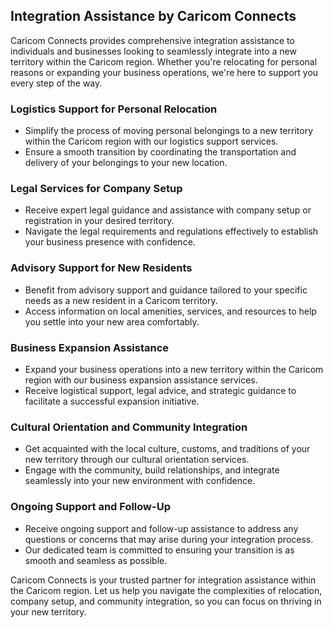 ## Integration Assistance by Caricom Connects

Caricom Connects provides comprehensive integration assistance to individuals and businesses looking to seamlessly integrate into a new territory within the Caricom region. Whether you're relocating for personal reasons or expanding your business operations, we're here to support you every step of the way.

### Logistics Support for Personal Relocation

- Simplify the process of moving personal belongings to a new territory within the Caricom region with our logistics support services.
- Ensure a smooth transition by coordinating the transportation and delivery of your belongings to your new location.

### Legal Services for Company Setup

- Receive expert legal guidance and assistance with company setup or registration in your desired territory.
- Navigate the legal requirements and regulations effectively to establish your business presence with confidence.

### Advisory Support for New Residents

- Benefit from advisory support and guidance tailored to your specific needs as a new resident in a Caricom territory.
- Access information on local amenities, services, and resources to help you settle into your new area comfortably.

### Business Expansion Assistance

- Expand your business operations into a new territory within the Caricom region with our business expansion assistance services.
- Receive logistical support, legal advice, and strategic guidance to facilitate a successful expansion initiative.

### Cultural Orientation and Community Integration

- Get acquainted with the local culture, customs, and traditions of your new territory through our cultural orientation services.
- Engage with the community, build relationships, and integrate seamlessly into your new environment with confidence.

### Ongoing Support and Follow-Up

- Receive ongoing support and follow-up assistance to address any questions or concerns that may arise during your integration process.
- Our dedicated team is committed to ensuring your transition is as smooth and seamless as possible.

Caricom Connects is your trusted partner for integration assistance within the Caricom region. Let us help you navigate the complexities of relocation, company setup, and community integration, so you can focus on thriving in your new territory.
